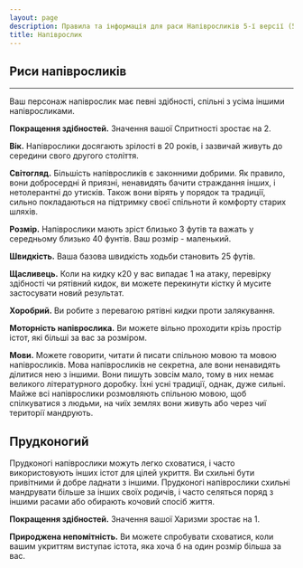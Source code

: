 ```yaml
---
layout: page
description: Правила та інформація для раси Напівросликів 5-ї версії (5e) SRD (Довідник із документації системи).
title: Напіврослик
---
```

## Риси напівросликів
- - -
Ваш персонаж напіврослик має певні здібності, спільні з усіма іншими напівросликами.

**Покращення здібностей.** Значення вашої Спритності зростає на 2.

**Вік.** Напіврослики досягають зрілості в 20 років, і зазвичай живуть до середини свого другого століття.

**Світогляд.** Більшість напівросликів є законними добрими. Як правило, вони добросердні й приязні, ненавидять бачити страждання інших, і нетолерантні до утисків. Також вони вірять у порядок та традиції, сильно покладаються на підтримку своєї спільноти й комфорту старих шляхів.

**Розмір.** Напіврослики мають зріст близько 3 футів та важать у середньому близько 40 фунтів. Ваш розмір - маленький.

**Швидкість.** Ваша базова швидкість ходьби становить 25 футів.

**Щасливець.** Коли на кидку к20 у вас випадає 1 на атаку, перевірку здібності чи рятівний кидок, ви можете перекинути кістку й мусите застосувати новий результат.

**Хоробрий.** Ви робите з перевагою рятівні кидки проти залякування.

**Моторність напіврослика.** Ви можете вільно проходити крізь простір істот, які більші за вас за розміром.

**Мови.** Можете говорити, читати й писати спільною мовою та мовою напівросликів. Мова напівросликів не секретна, але вони ненавидять ділитися нею з іншими. Вони пишуть зовсім мало, тому в них немає великого літературного доробку. Їхні усні традиції, однак, дуже сильні. Майже всі напіврослики розмовляють спільною мовою, щоб спілкуватися з людьми, на чиїх землях вони живуть або через чиї території мандрують.

## Прудконогий
Прудконогі напіврослики можуть легко сховатися, і часто використовують інших істот для цілей укриття. Ви схильні бути привітними й добре ладнати з іншими. Прудконогі напіврослики схильні мандрувати більше за інших своїх родичів, і часто селяться поряд з іншими расами або обирають кочовий спосіб життя.

**Покращення здібностей.** Значення вашої Харизми зростає на 1.

**Природжена непомітність.** Ви можете спробувати сховатися, коли вашим укриттям виступає істота, яка хоча б на один розмір більша за вас.